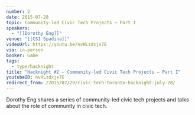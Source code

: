 ```yaml
---
number: 2
date: 2015-07-28
topic: Community-led Civic Tech Projects – Part I
speakers:
  - "[[Dorothy Eng]]"
venue: "[[CSI Spadina]]"
videoUrl: https://youtu.be/nvHLzdxjx7E
via: in-person
booker: Gabe
tags:
  - type/hacknight
title: "Hacknight #2 – Community-led Civic Tech Projects – Part I"
youtubeID: nvHLzdxjx7E
redirect_from: /2015/07/29/civic-tech-toronto-hacknight-july-28/
---
```

Dorothy Eng shares a series of community-led civic tech projects and talks about the role of community in civic tech.
